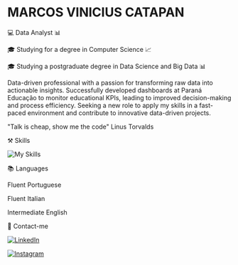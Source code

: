 # MARCOS VINICIUS CATAPAN

💻 Data Analyst 📊

🎓 Studying for a degree in Computer Science  📈

🎓 Studying a postgraduate degree in Data Science and Big Data 📊

Data-driven professional with a passion for transforming raw data into actionable insights. Successfully developed dashboards at Paraná Educação to monitor educational KPIs, leading to improved decision-making and process efficiency. Seeking a new role to apply my skills in a fast-paced environment and contribute to innovative data-driven projects.

 "Talk is cheap, show me the code" Linus Torvalds 


⚒️ Skills

![My Skills](https://skillicons.dev/icons?i=py,mysql,ai,vscode&perline=4)

📚 Languages

Fluent Portuguese

Fluent Italian

Intermediate English


📧 Contact-me

[![LinkedIn](https://img.shields.io/badge/LinkedIn-0077B5?style=for-the-badge&logo=linkedin&logoColor=white)](https://www.linkedin.com/in/marcos-vinicius-catapan-b766b1305/)

[![Instagram](https://img.shields.io/badge/-Instagram-%23E4405F?style=for-the-badge&logo=instagram&logoColor=white)](https://www.instagram.com/marcos_catapan/)


